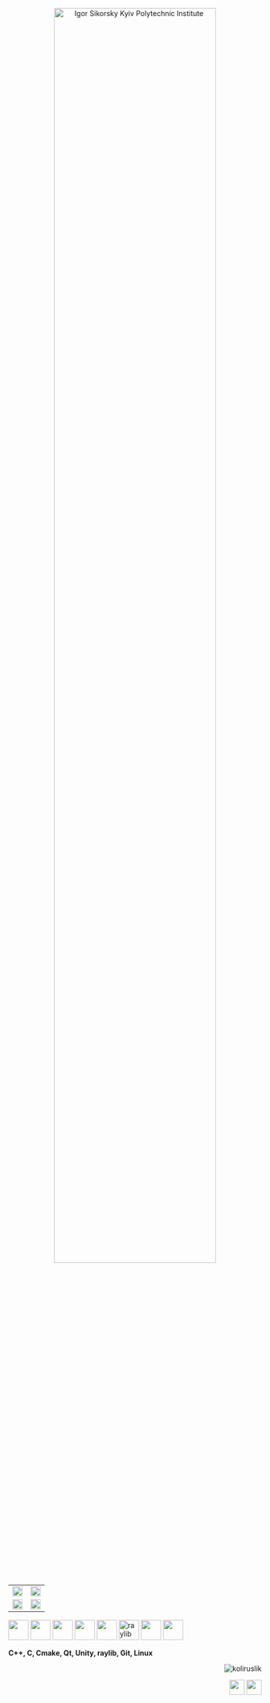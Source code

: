 <p align="center">
  <img src="https://i.postimg.cc/VLTJgrJm/KPIHeader-Photoroom.png" alt="Igor Sikorsky Kyiv Polytechnic Institute" width="80%"/>
</p>


<table>
  <tr>
    <td style="border: none;">
      <img src="https://github-readme-stats.vercel.app/api?username=koliruslik&show_icons=true&theme=github_dark" width="100%" />
    </td>
    <td style="border: none;">
      <img src="https://github-readme-streak-stats.herokuapp.com/?user=koliruslik&theme=github-dark" width="100%" />
    </td>
  </tr>
  <tr>
    <td style="border: none;">
      <a href="https://leetcode.com/koliruslik" target="_blank">
        <img src="https://leetcard.jacoblin.cool/koliruslik?theme=dark&font=Fira+Code&ext=contest" width="100%" />
    </td>
    <td style="border: none;">
      <img src="https://github-readme-stats.vercel.app/api/top-langs/?username=koliruslik&layout=compact&theme=github_dark" width="100%" />
      </a>
    </td>
  </tr>
</table>


<p align="left">
  <!-- C++ -->
  <a href="https://isocpp.org/" target="_blank"><img src="https://cdn.jsdelivr.net/gh/devicons/devicon/icons/cplusplus/cplusplus-original.svg" width="40" height="40"/></a>
  <!-- C -->
  <a href="https://en.cppreference.com/w/c" target="_blank"><img src="https://cdn.jsdelivr.net/gh/devicons/devicon/icons/c/c-original.svg" width="40" height="40"/></a>
  <!-- Cmake -->
  <a href="https://cmake.org/" target="_blank"><img src="https://upload.wikimedia.org/wikipedia/commons/thumb/e/ef/CMake_logo.svg/1280px-CMake_logo.svg.png" width="40" height="40"/></a>
  <!-- Qt -->
  <a href="https://www.qt.io/" target="_blank"><img src="https://cdn.jsdelivr.net/gh/devicons/devicon/icons/qt/qt-original.svg" width="40" height="40"/></a>
  <!-- Unity -->
  <a href="https://unity.com/" target="_blank"><img src="https://cdn.jsdelivr.net/gh/devicons/devicon/icons/unity/unity-original.svg" width="40" height="40"/></a>
  <!-- raylib -->
  <a href="https://www.raylib.com/" target="_blank"><img src="https://upload.wikimedia.org/wikipedia/commons/f/f4/Raylib_logo.png" width="40" height="40" alt="raylib"></a>
  <!-- Git -->
  <a href="https://git-scm.com/" target="_blank"><img src="https://cdn.jsdelivr.net/gh/devicons/devicon/icons/git/git-original.svg" width="40" height="40"/></a>
  <!-- Linux -->
  <a href="https://www.kernel.org/" target="_blank"><img src="https://cdn.jsdelivr.net/gh/devicons/devicon/icons/linux/linux-original.svg" width="40" height="40"/></a>
</p>

<p align="left"><strong>C++, C, Cmake, Qt, Unity, raylib, Git, Linux</strong></p>

<p align="right">
  <img src="https://komarev.com/ghpvc/?username=koliruslik&label=Profile%20views&color=0e75b6&style=flat" alt="koliruslik" />
</p>

<p align="right">
  <a href="mailto:koliruslik@example.com"><img src="https://cdn-icons-png.flaticon.com/512/732/732200.png" height="30" width="30" /></a>
  <a href="https://leetcode.com/koliruslik" target="blank"><img src="https://cdn-icons-png.flaticon.com/512/4299/4299956.png" height="30" width="30" /></a>
</p>

